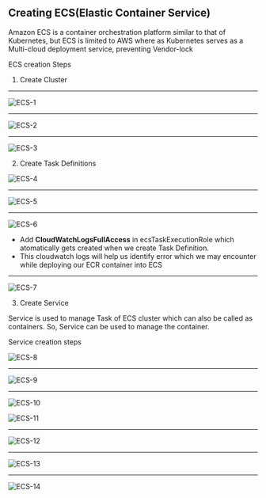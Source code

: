 ## Creating ECS(Elastic Container Service)
Amazon ECS is a container orchestration platform similar to that of Kubernetes, but ECS is limited to AWS where as Kubernetes serves as a Multi-cloud deployment service, preventing Vendor-lock

ECS creation Steps

1. Create Cluster

---
![ECS-1](https://github.com/Kizhakkekkara-Vishnu-Vijayan/Jenkins-CI-CD-Pipeline/blob/master/Jenkins-SS-ALL/ECS-1.png)

---
![ECS-2](https://github.com/Kizhakkekkara-Vishnu-Vijayan/Jenkins-CI-CD-Pipeline/blob/master/Jenkins-SS-ALL/ECS-2.png)

---
![ECS-3](https://github.com/Kizhakkekkara-Vishnu-Vijayan/Jenkins-CI-CD-Pipeline/blob/master/Jenkins-SS-ALL/ECS-3.png) 

2. Create Task Definitions

![ECS-4](https://github.com/Kizhakkekkara-Vishnu-Vijayan/Jenkins-CI-CD-Pipeline/blob/master/Jenkins-SS-ALL/ECS-4.png)

---
![ECS-5](https://github.com/Kizhakkekkara-Vishnu-Vijayan/Jenkins-CI-CD-Pipeline/blob/master/Jenkins-SS-ALL/ECS-5.png)

---
![ECS-6](https://github.com/Kizhakkekkara-Vishnu-Vijayan/Jenkins-CI-CD-Pipeline/blob/master/Jenkins-SS-ALL/ECS-6.png) 

- Add __CloudWatchLogsFullAccess__ in ecsTaskExecutionRole which atomatically gets created when we create Task Definition.
- This cloudwatch logs will help us identify error which we may encounter while deploying our ECR container into ECS

---
![ECS-7](https://github.com/Kizhakkekkara-Vishnu-Vijayan/Jenkins-CI-CD-Pipeline/blob/master/Jenkins-SS-ALL/ECS-7.png) 

3. Create Service 

Service is used to manage Task of ECS cluster which can also be called as containers. So, Service can be used to manage the container.

Service creation steps

![ECS-8](https://github.com/Kizhakkekkara-Vishnu-Vijayan/Jenkins-CI-CD-Pipeline/blob/master/Jenkins-SS-ALL/ECS-8.png)

---
![ECS-9](https://github.com/Kizhakkekkara-Vishnu-Vijayan/Jenkins-CI-CD-Pipeline/blob/master/Jenkins-SS-ALL/ECS-9.png)

---
![ECS-10](https://github.com/Kizhakkekkara-Vishnu-Vijayan/Jenkins-CI-CD-Pipeline/blob/master/Jenkins-SS-ALL/ECS-10.png) 

![ECS-11](https://github.com/Kizhakkekkara-Vishnu-Vijayan/Jenkins-CI-CD-Pipeline/blob/master/Jenkins-SS-ALL/ECS-11.png)

---
![ECS-12](https://github.com/Kizhakkekkara-Vishnu-Vijayan/Jenkins-CI-CD-Pipeline/blob/master/Jenkins-SS-ALL/ECS-12.png)

---
![ECS-13](https://github.com/Kizhakkekkara-Vishnu-Vijayan/Jenkins-CI-CD-Pipeline/blob/master/Jenkins-SS-ALL/ECS-13.png) 

---
![ECS-14](https://github.com/Kizhakkekkara-Vishnu-Vijayan/Jenkins-CI-CD-Pipeline/blob/master/Jenkins-SS-ALL/ECS-14.png)